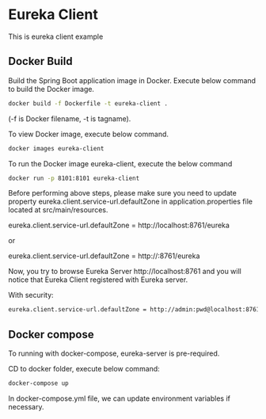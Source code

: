 # Eureka Client

This is eureka client example

## Docker Build
Build the Spring Boot application image in Docker. Execute below command to build the Docker image.
```sh
docker build -f Dockerfile -t eureka-client .
```

(-f is Docker filename, -t is tagname). <br/>

To view Docker image, execute below command.
```sh
docker images eureka-client
```

To run the Docker image eureka-client, execute the below command
```sh
docker run -p 8101:8101 eureka-client
```

Before performing above steps, please make sure you need to update property eureka.client.service-url.defaultZone in application.properties file located at src/main/resources.

eureka.client.service-url.defaultZone = http://localhost:8761/eureka

or 

eureka.client.service-url.defaultZone = http://<IP address of Docker>:8761/eureka

Now, you try to browse Eureka Server http://localhost:8761 and you will notice that Eureka Client registered with Eureka server.

With security:

```sh
eureka.client.service-url.defaultZone = http://admin:pwd@localhost:8761/eureka/
```

## Docker compose
To running with docker-compose, eureka-server is pre-required.

CD to docker folder, execute below command:
```sh
docker-compose up
```

In docker-compose.yml file, we can update environment variables if necessary. 
